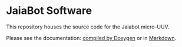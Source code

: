 # JaiaBot Software

This repository houses the source code for the Jaiabot micro-UUV. 

Please see the documentation: [compiled by Doxygen](https://gobysoft.org/doc/jaiabot/html/) or in [Markdown](https://github.com/jaiarobotics/jaiabot/blob/1.y/src/doc/markdown/page01_main.md).
